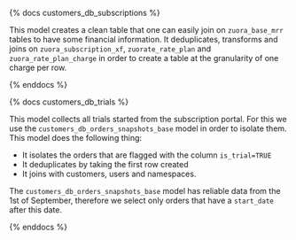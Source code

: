{% docs customers_db_subscriptions %}

This model creates a clean table that one can easily join on `zuora_base_mrr` tables to have some financial information. It deduplicates, transforms and joins on `zuora_subscription_xf`, `zuorate_rate_plan` and `zuora_rate_plan_charge` in order to create a table at the granularity of one charge per row.

{% enddocs %}

{% docs customers_db_trials %}

This model collects all trials started from the subscription portal. For this we use the `customers_db_orders_snapshots_base` model in order to isolate them. This model does the following thing:

* It isolates the orders that are flagged with the column `is_trial=TRUE`
* It deduplicates by taking the first row created
* It joins with customers, users and namespaces. 

The `customers_db_orders_snapshots_base` model has reliable data from the 1st of September, therefore we select only orders that have a `start_date` after this date.

{% enddocs %}
